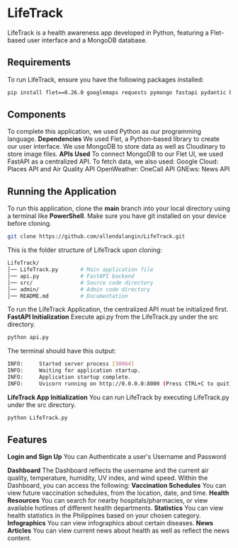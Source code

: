 # LifeTrack  
LifeTrack is a health awareness app developed in Python, featuring a Flet-based user interface and a MongoDB database.

## Requirements  
To run LifeTrack, ensure you have the following packages installed:  

```sh
pip install flet==0.26.0 googlemaps requests pymongo fastapi pydantic bcrypt cloudinary httpx urllib3 datetime uvicorn
```
## Components
To complete this application, we used Python as our programming language.
**Dependencies**
We used Flet, a Python-based library to create our user interface. We use MongoDB to store data as well as Cloudinary to store image files. 
**APIs Used**
To connect MongoDB to our Flet UI, we used FastAPI as a centralized API. To fetch data, we also used:
  Google Cloud: Places API and Air Quality API
  OpenWeather: OneCall API
  GNEws: News API
  
## Running the Application
To run this application, clone the **main** branch into your local directory using a terminal like **PowerShell**. Make sure you have git installed on your device before cloning.
```sh
git clone https://github.com/allendalangin/LifeTrack.git
```
This is the folder structure of LifeTrack upon cloning:
```sh
LifeTrack/
│── LifeTrack.py       # Main application file
│── api.py             # FastAPI backend
│── src/               # Source code directory
│── admin/             # Admin code directory
│── README.md          # Documentation
```
To run the LifeTrack Application, the centralized API must be initialized first.
**FastAPI Initialization** 
Execute api.py from the LifeTrack.py under the src directory.
```sh
python api.py
```

The terminal should have this output:
```sh
INFO:     Started server process [30064]
INFO:     Waiting for application startup.
INFO:     Application startup complete.
INFO:     Uvicorn running on http://0.0.0.0:8000 (Press CTRL+C to quit)
```

**LifeTrack App Initialization**
You can run LifeTrack by executing LifeTrack.py under the src directory.
```sh
python LifeTrack.py
```

## Features
**Login and Sign Up**
You can Authenticate a user's Username and Password

**Dashboard**
The Dashboard reflects the username and the current air quality, temperature, humidity, UV index, and wind speed.
Within the Dashboard, you can access the following: 
  **Vaccination Schedules**
  You can view future vaccination schedules, from the location, date, and time.
  **Health Resources**
  You can search for nearby hospitals/pharmacies, or view available hotlines of different health departments.
  **Statistics**
  You can view health statistics in the Philippines based on your chosen category.
  **Infographics**
  You can view infographics about certain diseases.
  **News Articles**
  You can view current news about health as well as reflect the news content.
